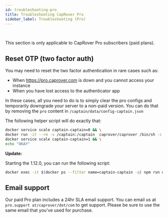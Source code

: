 ```yaml
---
id: troubleshooting-pro
title: Troubleshooting CapRover Pro
sidebar_label: Troubleshooting (Pro)
---
```


<br/>

This section is only applicable to CapRover Pro subscribers (paid plans).

## Reset OTP (two factor auth)

You may need to reset the two factor authentication in rare cases such as:

- When https://pro.caprover.com is down and you cannot access your instance
- When you have lost access to the authenticator app

In these cases, all you need to do is to simply clear the pro configs and temporarily downgrade your server to a non-paid version. You can do that by removing the `pro` content in `/captain/data/config-captain.json`

The following helper script will do exactly that:

```bash
docker service scale captain-captain=0 && \
docker run -it --rm -v /captain:/captain  caprover/caprover /bin/sh -c "wget https://raw.githubusercontent.com/caprover/caprover/master/dev-scripts/clear-pro-config.js ; node clear-pro-config.js ;" && \
docker service scale captain-captain=1 && \
echo "OKAY"

```


**Update:**

Starting the 1.12.0, you can run the following script:
```bash
docker exec -it $(docker ps --filter name=captain-captain -q) npm run disable-otp
```


## Email support

Our paid Pro plan includes a 24hr SLA email support. You can email us at `pro.support at/caprover/dot/com` to get support. Please be sure to use the same email that you've used for purchase.

